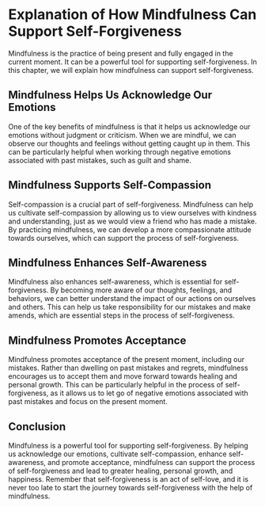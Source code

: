 # Explanation of How Mindfulness Can Support Self-Forgiveness

Mindfulness is the practice of being present and fully engaged in the current moment. It can be a powerful tool for supporting self-forgiveness. In this chapter, we will explain how mindfulness can support self-forgiveness.

Mindfulness Helps Us Acknowledge Our Emotions
---------------------------------------------

One of the key benefits of mindfulness is that it helps us acknowledge our emotions without judgment or criticism. When we are mindful, we can observe our thoughts and feelings without getting caught up in them. This can be particularly helpful when working through negative emotions associated with past mistakes, such as guilt and shame.

Mindfulness Supports Self-Compassion
------------------------------------

Self-compassion is a crucial part of self-forgiveness. Mindfulness can help us cultivate self-compassion by allowing us to view ourselves with kindness and understanding, just as we would view a friend who has made a mistake. By practicing mindfulness, we can develop a more compassionate attitude towards ourselves, which can support the process of self-forgiveness.

Mindfulness Enhances Self-Awareness
-----------------------------------

Mindfulness also enhances self-awareness, which is essential for self-forgiveness. By becoming more aware of our thoughts, feelings, and behaviors, we can better understand the impact of our actions on ourselves and others. This can help us take responsibility for our mistakes and make amends, which are essential steps in the process of self-forgiveness.

Mindfulness Promotes Acceptance
-------------------------------

Mindfulness promotes acceptance of the present moment, including our mistakes. Rather than dwelling on past mistakes and regrets, mindfulness encourages us to accept them and move forward towards healing and personal growth. This can be particularly helpful in the process of self-forgiveness, as it allows us to let go of negative emotions associated with past mistakes and focus on the present moment.

Conclusion
----------

Mindfulness is a powerful tool for supporting self-forgiveness. By helping us acknowledge our emotions, cultivate self-compassion, enhance self-awareness, and promote acceptance, mindfulness can support the process of self-forgiveness and lead to greater healing, personal growth, and happiness. Remember that self-forgiveness is an act of self-love, and it is never too late to start the journey towards self-forgiveness with the help of mindfulness.
